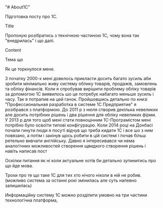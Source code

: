 "# About1C" 

Підготовка посту про 1С.

Title

Пропоную розібратись з технічною частиною 1С, чому вона так "внедрилась" і що далі. 

Content

Тема що 


Як це торкнулося мене.

З початку 2000-х мені довелось прикласти досить багато зусиль аби зробити мінімально живу систему облику
товарів, продажів, замовлень та обліку фінансів. Коли я спробував вирішити проблему обліку товарів за допомогою 
1С виявилось шо це потребує набагато меньше зусиль і часу. Так я потрапив на цей гачок. Пройшовшись детально по книзі 
"Профессиональная разработка в системе 1С Предприятие" я розібрався з платформою. До 2011 р з нюля створив декілька невеликих
але досить потрібних рішень і два рішення для обліку невеликих фірми. У 2013 р для того щоб мені стати повноцінним 
1С-Програмістом мені потрібно було освоїти типові конфігурацію. Коли 2014 році на Донбасі почали гинути люди я посуті 
відчув що треба кидати 1С і все шо з ним повязано, а потім і закінув щось робити в цій системі і почав 
більш ретельно вивчати англійську. Давно я інтересивався чи нема аналогічних можливостей створення 
щвидкого створення рішень і навіть написав пост 

Оскілки питання як ні коли актуальне хотів би детально зупинитись про що йде мова.

Трохи про те що таке 1С для тих хто нічого ніколи в ній не робив.
(можливо система за останні рокі змінилась але суть напевно залишилась)

Информаційну систему 1С можно розділити умовно на три частини технологічна платформа, 
